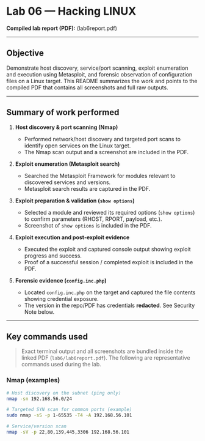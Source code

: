 # Lab 06 — Hacking LINUX

**Compiled lab report (PDF):** (lab6report.pdf)

---

## Objective
Demonstrate host discovery, service/port scanning, exploit enumeration and execution using Metasploit, and forensic observation of configuration files on a Linux target. This README summarizes the work and points to the compiled PDF that contains all screenshots and full raw outputs.

---

## Summary of work performed
1. **Host discovery & port scanning (Nmap)**  
   - Performed network/host discovery and targeted port scans to identify open services on the Linux target.  
   - The Nmap scan output and a screenshot are included in the PDF.

2. **Exploit enumeration (Metasploit search)**  
   - Searched the Metasploit Framework for modules relevant to discovered services and versions.  
   - Metasploit search results are captured in the PDF.

3. **Exploit preparation & validation (`show options`)**  
   - Selected a module and reviewed its required options (`show options`) to confirm parameters (RHOST, RPORT, payload, etc.).  
   - Screenshot of `show options` is included in the PDF.

4. **Exploit execution and post‑exploit evidence**  
   - Executed the exploit and captured console output showing exploit progress and success.  
   - Proof of a successful session / completed exploit is included in the PDF.

5. **Forensic evidence (`config.inc.php`)**  
   - Located `config.inc.php` on the target and captured the file contents showing credential exposure.  
   - The version in the repo/PDF has credentials **redacted**. See Security Note below.

---

## Key commands used
> Exact terminal output and all screenshots are bundled inside the linked PDF (`lab6/lab6report.pdf`). The following are representative commands used during the lab.

### Nmap (examples)
```bash
# Host discovery on the subnet (ping only)
nmap -sn 192.168.56.0/24

# Targeted SYN scan for common ports (example)
sudo nmap -sS -p 1-65535 -T4 -A 192.168.56.101

# Service/version scan
nmap -sV -p 22,80,139,445,3306 192.168.56.101

